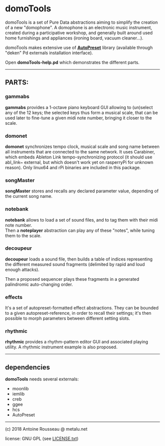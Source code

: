 # domoTools

domoTools is a set of Pure Data abstractions aiming to simplify the creation of a new "domophone". A domophone is an electronic music instrument, created during a participative workshop, and generally built around used home furnishings and appliances (ironing board, vacuum cleaner...).

domoTools makes extensive use of [**AutoPreset**](<https://github.com/MetaluNet/AutoPreset>) library (available through "deken" Pd externals installation interface).

Open **domoTools-help.pd** which demonstrates the different parts.

-------------
## PARTS:

### gammabs
**gammabs** provides a 1-octave piano keyboard GUI allowing to (un)select any of the 12 keys; the selected keys thus form a musical scale, that can be used later to fine-tune a given midi note number, bringing it closer to the scale.

### domonet
**domonet** synchronizes tempo clock, musical scale and song name between all instruments that are connected to the same network. It uses Carabiner, which embeds Ableton Link tempo-synchronizing protocol (it should use abl_link~ external, but which doesn't work yet on rasperryPi for unknown reason). Only linux64 and rPi binaries are included in this package. 

### songMaster
**songMaster** stores and recalls any declared parameter value, depending of the current song name.

### notebank
**notebank** allows to load a set of sound files, and to tag them with their midi note number.  
Then a **noteplayer** abstraction can play any of these "notes", while tuning them to the scale.

### decoupeur
**decoupeur** loads a sound file, then builds a table of indices representing the different measured sound fragments (delimited by rapid and loud enough attacks).

Then a proposed sequencer plays these fragments in a generated palindromic auto-changing order.

### effects
It's a set of autopreset-formatted effect abstractions.
They can be bounded to a given autopreset-reference, in order to recall their settings; it's then possible to morph parameters between different setting slots.

### rhythmic
**rhythmic** provides a rhythm-pattern editor GUI and associated playing utility. A rhythmic instrument example is also proposed.

--------------
## dependencies
**domoTools** needs several externals:

- moonlib
- iemlib
- creb
- ggee
- hcs
- AutoPreset

---------------
(c) 2018 Antoine Rousseau @ metalu.net

license: GNU GPL (see [LICENSE.txt](LICENSE.txt)) 
